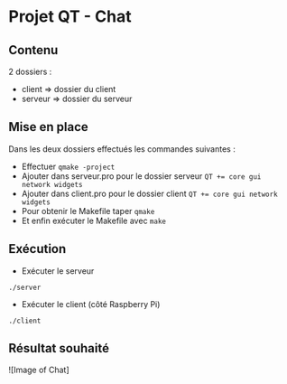 # Projet QT - Chat 
## Contenu
2 dossiers :
  - client
      => dossier du client
  - serveur
      => dossier du serveur

## Mise en place
Dans les deux dossiers effectués les commandes suivantes :
* Effectuer ```qmake -project```
* Ajouter dans serveur.pro pour le dossier serveur ```QT += core gui network widgets```
* Ajouter dans client.pro pour le dossier client ```QT += core gui network widgets```
* Pour obtenir le Makefile taper ```qmake```
* Et enfin exécuter le Makefile avec ```make```

## Exécution
* Exécuter le serveur
```
./server
```

* Exécuter le client (côté Raspberry Pi)
```
./client
```

## Résultat souhaité
![Image of Chat]
